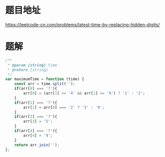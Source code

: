 # 题目地址
https://leetcode-cn.com/problems/latest-time-by-replacing-hidden-digits/

# 题解
```js
/**
 * @param {string} time
 * @return {string}
 */
var maximumTime = function (time) {
    const arr = time.split('');
    if(arr[0] === '?'){
        arr[0] = (arr[1] >= '4' && arr[1] <= '9') ? '1' : '2';
    }
    if(arr[1] === '?'){
        arr[1] = arr[0] === '2' ? '3' : '9';
    }
    if(arr[3] === '?'){
        arr[3] = '5';
    }
    if(arr[4] === '?'){
        arr[4] = '9';
    }
    return arr.join('');
};
```